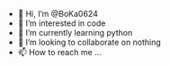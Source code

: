 - 👋 Hi, I’m @BoKa0624
- 👀 I’m interested in code
- 🌱 I’m currently learning python
- 💞️ I’m looking to collaborate on nothing
- 📫 How to reach me ...

<!---
BoKa0624/BoKa0624 is a ✨ special ✨ repository because its `README.md` (this file) appears on your GitHub profile.
You can click the Preview link to take a look at your changes.
--->
